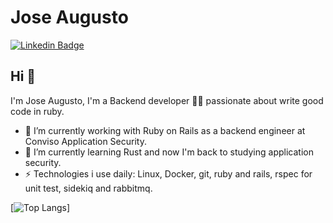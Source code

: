 # Jose Augusto
[![Linkedin Badge](https://img.shields.io/badge/-Jose_Augusto-blue?style=flat-square&logo=Linkedin&logoColor=white&linkhttps://www.linkedin.com/in/joseaugustodev/)](https://www.linkedin.com/in/joseaugustodev/)
## Hi 👋
I'm Jose Augusto, I'm a Backend developer 👨‍💻 passionate about write good code in ruby.

- 🔭 I’m currently working with Ruby on Rails as a backend engineer at Conviso Application Security.
- 🌱 I’m currently learning Rust and now I'm back to studying application security.
- ⚡ Technologies i use daily: Linux, Docker, git, ruby and rails, rspec for unit test, sidekiq and rabbitmq.

[![Top Langs](https://github-readme-stats.vercel.app/api/top-langs/?username=JAugusto42&hide_progress=true&hide=css,html&layout=compact)]
